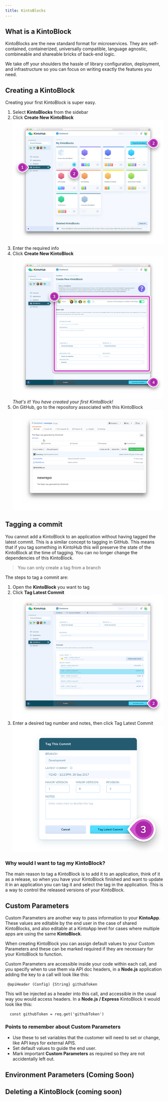 ```yaml
---
title: KintoBlocks
---
```


## What is a KintoBlock


KintoBlocks are the new standard format for microservices.
They are self-contained, containerized, universally compatible, language agnostic, combineable and shareable bricks of back-end logic.

We take off your shoulders the hassle of library configuration, deployment, and infrastructure so you can focus on writing exactly the features you need.

## Creating a KintoBlock

Creating your first KintoBlock is super easy.

1. Select **KintoBlocks** from the sidebar
2. Click **Create New KintoBlock**
![Screenshot - Create New KintoBlock](/docs/assets/creating-a-kintoblock-1-2.png)
3. Enter the required info
4. Click **Create New KintoBlock**
![Screenshot - Enter Info](/docs/assets/creating-a-kintoblock-3-4.png)
_That's it! You have created your first KintoBlock!_
6. On GitHub, go to the repository associated with this KintoBlock
![Screenshot - New GitHub Repo](/docs/assets/creating-a-kintoblock-5.png)

## Tagging a commit

You cannot add a KintoBlock to an application without having tagged the latest commit. This is a similar concept to tagging in GitHub.
This means that if you tag something in KintoHub this will preserve the state of the KintoBlock at the time of tagging. You can no longer change the dependencies of this KintoBlock.

> You can only create a tag from a branch

The steps to tag a commit are:

1. Open the **KintoBlock** you want to tag
2. Click **Tag Latest Commit**
![Screenshot - Tag Lastest Commit](/docs/assets/tagging-a-commit-1-2.png)
3. Enter a desired tag number and notes, then click Tag Latest Commit
![Screenshot - Enter Info](/docs/assets/tagging-a-commit-3.png)

### Why would I want to tag my KintoBlock?

The main reason to tag a KintoBlock is to add it to an application, think of it as a release, so when you have your KintoBlock finished and want to update it in an application you can tag it and select the tag in the application. This is a way to control the released versions of your KintoBlock.

## Custom Parameters

Custom Parameters are another way to pass information to your **KintoApp**. These values are editable by the end user in the case of shared KintoBlocks, and also editable at a KintoApp level for cases where multiple apps are using the same **KintoBlock**.

When creating KintoBlock you can assign default values to your Custom Parameters and these can be marked required if they are necessary for your KintoBlock to function.

Custom Parameters are accessible inside your code within each call, and you specify when to use them via API doc headers, in a **Node.js** application adding the key to a call will look like this:

```
 @apiHeader (Config) {String} githubToken 
```

This will be injected as a header into this call, and accessible in the usual way you would access headers. In a **Node.js / Express** KintoBlock it would look like this: 

```
  const githubToken = req.get('githubToken')
```

### Points to remember about Custom Parameters 
- Use these to set variables that the customer will need to set or change, like API keys for external APIS.
- Set default values to guide the end user.
- Mark important **Custom Parameters** as required so they are not accidentally left out.


## Environment Parameters (Coming Soon)
## Deleting a KintoBlock (coming soon)
